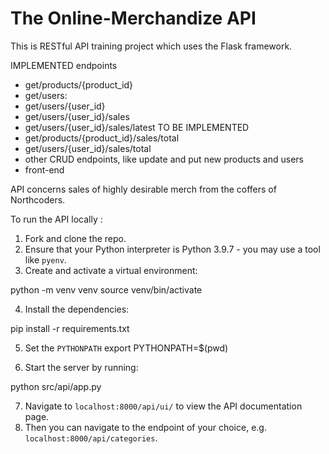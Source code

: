# The Online-Merchandize API

This is RESTful API training project which uses the Flask framework.

IMPLEMENTED endpoints
- get/products/{product_id}
- get/users: 
- get/users/{user_id} 
- get/users/{user_id}/sales 
- get/users/{user_id}/sales/latest
TO BE IMPLEMENTED
- get/products/{product_id}/sales/total
- get/users/{user_id}/sales/total
- other CRUD endpoints, like update and put new products and users
- front-end

API concerns sales of highly desirable merch from the coffers of Northcoders.

To run the API locally :
1. Fork and clone the repo.
2. Ensure that your Python interpreter is Python 3.9.7 - you may use a tool like `pyenv`.
3. Create and activate a virtual environment:
 
  python -m venv venv
  source venv/bin/activate

4. Install the dependencies:

  pip install -r requirements.txt

5. Set the `PYTHONPATH`
  export PYTHONPATH=$(pwd)

6. Start the server by running:

  python src/api/app.py

7. Navigate to `localhost:8000/api/ui/` to view the API documentation page.
8. Then you can navigate to the endpoint of your choice, e.g. `localhost:8000/api/categories`.
